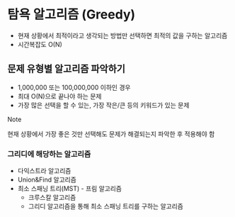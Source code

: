 # 탐욕 알고리즘 (Greedy)
- 현재 상황에서 최적이라고 생각되는 방법만 선택하면 최적의 값을 구하는 알고리즘
- 시간복잡도 O(N)

## 문제 유형별 알고리즘 파악하기
- 1,000,000 또는 100,000,000 이하인 경우
- 최대 O(N)으로 끝나야 하는 문제
- 가장 많은 선택을 할 수 있는, 가장 작은/큰 등의 키워드가 있는 문제

> [!NOTE]
> 현재 상황에서 가장 좋은 것만 선택해도 문제가 해결되는지 파악한 후 적용해야 함


### 그리디에 해당하는 알고리즘
- 다익스트라 알고리즘
- Union&Find 알고리즘
- 최소 스패닝 트리(MST) - 프림 알고리즘
  - 크루스칼 알고리즘
  - 그리디 알고리즘을 통해 최소 스패닝 트리를 구하는 알고리즘
